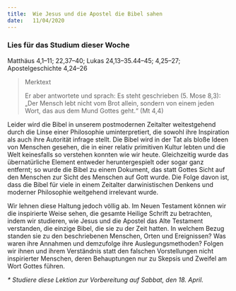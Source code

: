 ```yaml
---
title:  Wie Jesus und die Apostel die Bibel sahen
date:   11/04/2020
---
```


### Lies für das Studium dieser Woche
Matthäus 4,1–11; 22,37–40; Lukas 24,13–35.44–45; 4,25–27; Apostelgeschichte 4,24–26

> <p>Merktext</p>
> Er aber antwortete und sprach: Es steht geschrieben (5. Mose 8,3): „Der Mensch lebt nicht vom Brot allein, sondern von einem jeden Wort, das aus dem Mund Gottes geht.“ (Mt 4,4)

Leider wird die Bibel in unserem postmodernen Zeitalter weitestgehend durch die Linse einer Philosophie uminterpretiert, die sowohl ihre Inspiration als auch ihre Autorität infrage stellt. Die Bibel wird in der Tat als bloße Ideen von Menschen gesehen, die in einer relativ primitiven Kultur lebten und die Welt keinesfalls so verstehen konnten wie wir heute. Gleichzeitig wurde das übernatürliche Element entweder heruntergespielt oder sogar ganz entfernt; so wurde die Bibel zu einem Dokument, das statt Gottes Sicht auf den Menschen zur Sicht des Menschen auf Gott wurde. Die Folge davon ist, dass die Bibel für viele in einem Zeitalter darwinistischen Denkens und moderner Philosophie weitgehend irrelevant wurde.

Wir lehnen diese Haltung jedoch völlig ab. Im Neuen Testament können wir die inspirierte Weise sehen, die gesamte Heilige Schrift zu betrachten, indem wir studieren, wie Jesus und die Apostel das Alte Testament verstanden, die einzige Bibel, die sie zu der Zeit hatten. In welchem Bezug standen sie zu den beschriebenen Menschen, Orten und Ereignissen? Was waren ihre Annahmen und demzufolge ihre Auslegungsmethoden? Folgen wir ihnen und ihrem Verständnis statt den falschen Vorstellungen nicht inspirierter Menschen, deren Behauptungen nur zu Skepsis und Zweifel am Wort Gottes führen.

_* Studiere diese Lektion zur Vorbereitung auf Sabbat, den 18. April._